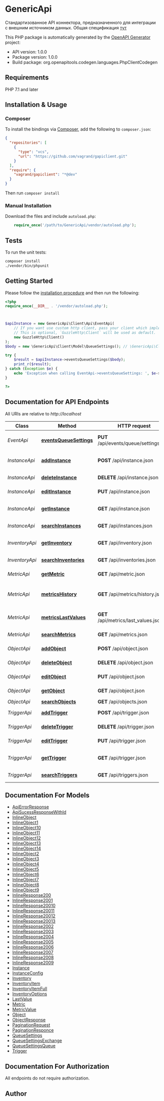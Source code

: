 # GenericApi

Стандартизованное API коннектора, предназначенного для интеграции с внешним источником данных. Общая спецификация [тут](https://co-ms.atlassian.net/wiki/spaces/NC/pages/85852315/Generic+API)

This PHP package is automatically generated by the [OpenAPI Generator](https://openapi-generator.tech) project:

- API version: 1.0.0
- Package version: 1.0.0
- Build package: org.openapitools.codegen.languages.PhpClientCodegen

## Requirements

PHP 7.1 and later

## Installation & Usage

### Composer

To install the bindings via [Composer](http://getcomposer.org/), add the following to `composer.json`:

```json
{
  "repositories": [
    {
      "type": "vcs",
      "url": "https://github.com/vagrand/gapiclient.git"
    }
  ],
  "require": {
    "vagrand/gapiclient": "*@dev"
  }
}
```

Then run `composer install`

### Manual Installation

Download the files and include `autoload.php`:

```php
    require_once('/path/to/GenericApi/vendor/autoload.php');
```

## Tests

To run the unit tests:

```bash
composer install
./vendor/bin/phpunit
```

## Getting Started

Please follow the [installation procedure](#installation--usage) and then run the following:

```php
<?php
require_once(__DIR__ . '/vendor/autoload.php');



$apiInstance = new GenericApi\Client\Api\EventApi(
    // If you want use custom http client, pass your client which implements `GuzzleHttp\ClientInterface`.
    // This is optional, `GuzzleHttp\Client` will be used as default.
    new GuzzleHttp\Client()
);
$body = new \GenericApi\Client\Model\QueueSettings(); // \GenericApi\Client\Model\QueueSettings | Настройки доступа к RabbitMQ

try {
    $result = $apiInstance->eventsQueueSettings($body);
    print_r($result);
} catch (Exception $e) {
    echo 'Exception when calling EventApi->eventsQueueSettings: ', $e->getMessage(), PHP_EOL;
}

?>
```

## Documentation for API Endpoints

All URIs are relative to *http://localhost*

Class | Method | HTTP request | Description
------------ | ------------- | ------------- | -------------
*EventApi* | [**eventsQueueSettings**](docs/Api/EventApi.md#eventsqueuesettings) | **PUT** /api/events/queue/settings.json | Настройка доступа к RabbitMQ
*InstanceApi* | [**addInstance**](docs/Api/InstanceApi.md#addinstance) | **POST** /api/instance.json | Регистрация нового инстанса
*InstanceApi* | [**deleteInstance**](docs/Api/InstanceApi.md#deleteinstance) | **DELETE** /api/instance.json | Удаление инстанса
*InstanceApi* | [**editInstance**](docs/Api/InstanceApi.md#editinstance) | **PUT** /api/instance.json | Редактирование инстанса
*InstanceApi* | [**getInstance**](docs/Api/InstanceApi.md#getinstance) | **GET** /api/instance.json | Получение данных инстанса
*InstanceApi* | [**searchInstances**](docs/Api/InstanceApi.md#searchinstances) | **GET** /api/instances.json | Поиск инстансов
*InventoryApi* | [**getInventory**](docs/Api/InventoryApi.md#getinventory) | **GET** /api/inventory.json | Получение данных свойства
*InventoryApi* | [**searchInventories**](docs/Api/InventoryApi.md#searchinventories) | **GET** /api/inventories.json | Поиск свойств объекта
*MetricApi* | [**getMetric**](docs/Api/MetricApi.md#getmetric) | **GET** /api/metric.json | Получение данных метрики
*MetricApi* | [**metricsHistory**](docs/Api/MetricApi.md#metricshistory) | **GET** /api/metrics/history.json | Получение истории измерений метрик
*MetricApi* | [**metricsLastValues**](docs/Api/MetricApi.md#metricslastvalues) | **GET** /api/metrics/last_values.json | Получение последних измерений
*MetricApi* | [**searchMetrics**](docs/Api/MetricApi.md#searchmetrics) | **GET** /api/metrics.json | Поиск метрик объектов
*ObjectApi* | [**addObject**](docs/Api/ObjectApi.md#addobject) | **POST** /api/object.json | Добавление нового объекта
*ObjectApi* | [**deleteObject**](docs/Api/ObjectApi.md#deleteobject) | **DELETE** /api/object.json | Удаление объекта
*ObjectApi* | [**editObject**](docs/Api/ObjectApi.md#editobject) | **PUT** /api/object.json | Редактирование объекта
*ObjectApi* | [**getObject**](docs/Api/ObjectApi.md#getobject) | **GET** /api/object.json | Получение данных объекта
*ObjectApi* | [**searchObjects**](docs/Api/ObjectApi.md#searchobjects) | **GET** /api/objects.json | Поиск объектов
*TriggerApi* | [**addTrigger**](docs/Api/TriggerApi.md#addtrigger) | **POST** /api/trigger.json | Добавление нового триггера
*TriggerApi* | [**deleteTrigger**](docs/Api/TriggerApi.md#deletetrigger) | **DELETE** /api/trigger.json | Удаление триггера
*TriggerApi* | [**editTrigger**](docs/Api/TriggerApi.md#edittrigger) | **PUT** /api/trigger.json | Редактирование триггера
*TriggerApi* | [**getTrigger**](docs/Api/TriggerApi.md#gettrigger) | **GET** /api/trigger.json | Получение данных триггера
*TriggerApi* | [**searchTriggers**](docs/Api/TriggerApi.md#searchtriggers) | **GET** /api/triggers.json | Поиск триггеров


## Documentation For Models

 - [ApiErrorResponse](docs/Model/ApiErrorResponse.md)
 - [ApiSucessResponseWithId](docs/Model/ApiSucessResponseWithId.md)
 - [InlineObject](docs/Model/InlineObject.md)
 - [InlineObject1](docs/Model/InlineObject1.md)
 - [InlineObject10](docs/Model/InlineObject10.md)
 - [InlineObject11](docs/Model/InlineObject11.md)
 - [InlineObject12](docs/Model/InlineObject12.md)
 - [InlineObject13](docs/Model/InlineObject13.md)
 - [InlineObject14](docs/Model/InlineObject14.md)
 - [InlineObject2](docs/Model/InlineObject2.md)
 - [InlineObject3](docs/Model/InlineObject3.md)
 - [InlineObject4](docs/Model/InlineObject4.md)
 - [InlineObject5](docs/Model/InlineObject5.md)
 - [InlineObject6](docs/Model/InlineObject6.md)
 - [InlineObject7](docs/Model/InlineObject7.md)
 - [InlineObject8](docs/Model/InlineObject8.md)
 - [InlineObject9](docs/Model/InlineObject9.md)
 - [InlineResponse200](docs/Model/InlineResponse200.md)
 - [InlineResponse2001](docs/Model/InlineResponse2001.md)
 - [InlineResponse20010](docs/Model/InlineResponse20010.md)
 - [InlineResponse20011](docs/Model/InlineResponse20011.md)
 - [InlineResponse20012](docs/Model/InlineResponse20012.md)
 - [InlineResponse20013](docs/Model/InlineResponse20013.md)
 - [InlineResponse2002](docs/Model/InlineResponse2002.md)
 - [InlineResponse2003](docs/Model/InlineResponse2003.md)
 - [InlineResponse2004](docs/Model/InlineResponse2004.md)
 - [InlineResponse2005](docs/Model/InlineResponse2005.md)
 - [InlineResponse2006](docs/Model/InlineResponse2006.md)
 - [InlineResponse2007](docs/Model/InlineResponse2007.md)
 - [InlineResponse2008](docs/Model/InlineResponse2008.md)
 - [InlineResponse2009](docs/Model/InlineResponse2009.md)
 - [Instance](docs/Model/Instance.md)
 - [InstanceConfig](docs/Model/InstanceConfig.md)
 - [Inventory](docs/Model/Inventory.md)
 - [InventoryItem](docs/Model/InventoryItem.md)
 - [InventoryItemFull](docs/Model/InventoryItemFull.md)
 - [InventoryOptions](docs/Model/InventoryOptions.md)
 - [LastValue](docs/Model/LastValue.md)
 - [Metric](docs/Model/Metric.md)
 - [MetricValue](docs/Model/MetricValue.md)
 - [Object](docs/Model/Object.md)
 - [ObjectResponse](docs/Model/ObjectResponse.md)
 - [PaginationRequest](docs/Model/PaginationRequest.md)
 - [PaginationResponce](docs/Model/PaginationResponce.md)
 - [QueueSettings](docs/Model/QueueSettings.md)
 - [QueueSettingsExchange](docs/Model/QueueSettingsExchange.md)
 - [QueueSettingsQueue](docs/Model/QueueSettingsQueue.md)
 - [Trigger](docs/Model/Trigger.md)


## Documentation For Authorization

All endpoints do not require authorization.

## Author



